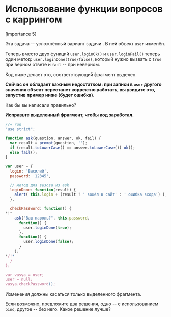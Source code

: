 # Использование функции вопросов с каррингом

[importance 5]

Эта задача -- усложнённый вариант задачи [](/task/question-use-bind). В ней объект `user` изменён.

Теперь вместо двух функций `user.loginOk()` и `user.loginFail()` теперь один метод: `user.loginDone(true/false)`, который нужно вызвать с `true` при верном ответе и `fail` -- при неверном. 

Код ниже делает это, соответствующий фрагмент выделен.

**Сейчас он обладает важным недостатком: при записи в `user` другого значения объект перестанет корректно работать, вы увидите это, запустив пример ниже (будет ошибка).**

Как бы вы написали правильно? 

**Исправьте выделенный фрагмент, чтобы код заработал.**

```js
//+ run
"use strict";

function ask(question, answer, ok, fail) {
  var result = prompt(question, '');
  if (result.toLowerCase() == answer.toLowerCase()) ok();
  else fail();
}

var user = {
  login: 'Василий',
  password: '12345',

  // метод для вызова из ask 
  loginDone: function(result) {
    alert( this.login + (result ? ' вошёл в сайт' : ' ошибка входа') );
  },

  checkPassword: function() {
*!*
    ask("Ваш пароль?", this.password,
      function() {
        user.loginDone(true);
      },
      function() {
        user.loginDone(false);
      }
    );
*/!*
  }
};

var vasya = user;
user = null;
vasya.checkPassword();
```

Изменения должны касаться только выделенного фрагмента.

Если возможно, предложите два решения, одно -- с использованием `bind`, другое -- без него. Какое решение лучше?
